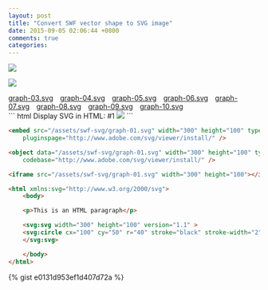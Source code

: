 ```yaml
---
layout: post
title: "Convert SWF vector shape to SVG image"
date: 2015-09-05 02:06:44 +0800
comments: true
categories: 
---
```


<a href="/assets/swf-svg/graph-01.svg" target="_blank"><img src="/assets/swf-svg/graph-01.svg"></img></a>
<!-- more -->
<a href="/assets/swf-svg/graph-02.svg" target="_blank"><img src="/assets/swf-svg/graph-02.svg"></img></a>
<div class="blog-link">
	<a href="/assets/swf-svg/graph-03.svg" target="_blank" style="margin-right:10px">graph-03.svg</a>
	<a href="/assets/swf-svg/graph-04.svg" target="_blank" style="margin-right:10px">graph-04.svg</a>
	<a href="/assets/swf-svg/graph-05.svg" target="_blank" style="margin-right:10px">graph-05.svg</a>
	<a href="/assets/swf-svg/graph-06.svg" target="_blank" style="margin-right:10px">graph-06.svg</a>
	<a href="/assets/swf-svg/graph-07.svg" target="_blank" style="margin-right:10px">graph-07.svg</a>
	<a href="/assets/swf-svg/graph-08.svg" target="_blank" style="margin-right:10px">graph-08.svg</a>
	<a href="/assets/swf-svg/graph-09.svg" target="_blank" style="margin-right:10px">graph-09.svg</a>
	<a href="/assets/swf-svg/graph-10.svg" target="_blank" style="margin-right:10px">graph-10.svg</a>
</div>
``` html Display SVG in HTML: #1
<img src="/assets/swf-svg/graph-01.svg"></img>
```

``` html Display SVG in HTML: #2
<embed src="/assets/swf-svg/graph-01.svg" width="300" height="100" type="image/svg+xml"
    pluginspage="http://www.adobe.com/svg/viewer/install/" />
```

``` html Display SVG in HTML: #3
<object data="/assets/swf-svg/graph-01.svg" width="300" height="100" type="image/svg+xml"
    codebase="http://www.adobe.com/svg/viewer/install/" />
```

``` html Display SVG in HTML: #4
<iframe src="/assets/swf-svg/graph-01.svg" width="300" height="100"></iframe>
```

``` html Not Yet Today
<html xmlns:svg="http://www.w3.org/2000/svg">
    <body>

    <p>This is an HTML paragraph</p>

    <svg:svg width="300" height="100" version="1.1" >
    <svg:circle cx="100" cy="50" r="40" stroke="black" stroke-width="2" fill="red" />
    </svg:svg>

    </body>
</html>
```

{% gist e0131d953ef1d407d72a %}